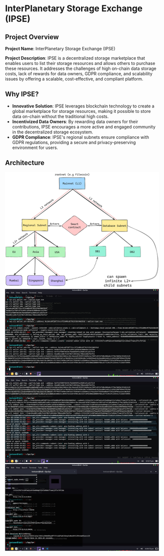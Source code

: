 # InterPlanetary Storage Exchange (IPSE)

## Project Overview

**Project Name**: InterPlanetary Storage Exchange (IPSE)

**Project Description**: IPSE is a decentralized storage marketplace that enables users to list their storage resources and allows others to purchase these resources. It addresses the challenges of high on-chain data storage costs, lack of rewards for data owners, GDPR compliance, and scalability issues by offering a scalable, cost-effective, and compliant platform.

## Why IPSE?

- **Innovative Solution**: IPSE leverages blockchain technology to create a global marketplace for storage resources, making it possible to store data on-chain without the traditional high costs.
- **Incentivized Data Owners**: By rewarding data owners for their contributions, IPSE encourages a more active and engaged community in the decentralized storage ecosystem.
- **GDPR Compliance**: IPSE's regional subnets ensure compliance with GDPR regulations, providing a secure and privacy-preserving environment for users.

## Architecture
<img src="https://github.com/DeImOs-Sj/IpcRegionalComputation/blob/main/images/architecture.jpeg"><br>
<img src="https://github.com/DeImOs-Sj/IpcRegionalComputation/blob/main/images/terminal2.jpeg"><br>
<img src="https://github.com/DeImOs-Sj/IpcRegionalComputation/blob/main/images/terminal1.jpeg"><br>
<img src="https://github.com/DeImOs-Sj/IpcRegionalComputation/blob/main/images/terminal4.jpeg"><br>

